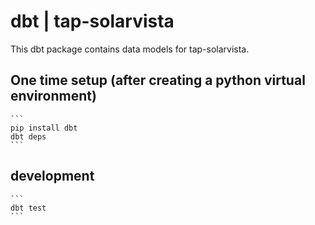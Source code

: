 # dbt | tap-solarvista
This dbt package contains data models for tap-solarvista.

## One time setup (after creating a python virtual environment)

    ```
    pip install dbt
    dbt deps
    ```

## development

    ```
    dbt test
    ```

